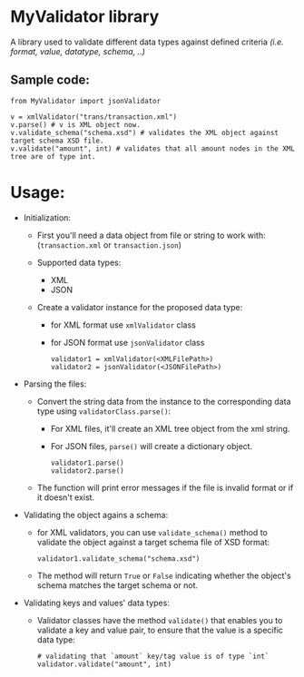 # **MyValidator library**

A library used to validate different data types against defined criteria *(i.e. format, value, datatype, schema, ..)*

## Sample code:

```
from MyValidator import jsonValidator

v = xmlValidator("trans/transaction.xml")
v.parse() # v is XML object now.
v.validate_schema("schema.xsd") # validates the XML object against target schema XSD file.
v.validate("amount", int) # validates that all amount nodes in the XML tree are of type int.
```

# Usage:

- Initialization:

    - First you'll need a data object from file or string to work with: (`transaction.xml` or `transaction.json`)
    
    - Supported data types:
        - XML
        - JSON

    - Create a validator instance for the proposed data type:
        - for XML format use `xmlValidator` class
        - for JSON format use `jsonValidator` class

            ```
            validator1 = xmlValidator(<XMLFilePath>)
            validator2 = jsonValidator(<JSONFilePath>)
            ```

- Parsing the files:

    - Convert the string data from the instance to the corresponding data type using `validatorClass.parse()`:
        - For XML files, it'll create an XML tree object from the xml string.
        - For JSON files, `parse()` will create a dictionary object.

            ```
            validator1.parse()
            validator2.parse()
            ```

    - The function will print error messages if the file is invalid format or if it doesn't exist.

- Validating the object agains a schema:

    - for XML validators, you can use `validate_schema()` method to validate the object against a target schema file of XSD format:

        ```
        validator1.validate_schema("schema.xsd")
        ```
    
    - The method will return `True` or `False` indicating whether the object's schema matches the target schema or not.

- Validating keys and values' data types:
    
    - Validator classes have the method `validate()` that enables you to validate a key and value pair, to ensure that the value is a specific data type:

        ```
        # validating that `amount` key/tag value is of type `int`
        validator.validate("amount", int) 
        ```
